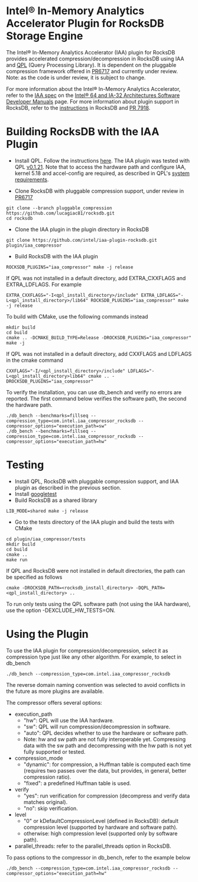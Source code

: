 # Intel&reg; In-Memory Analytics Accelerator Plugin for RocksDB Storage Engine
The Intel&reg; In-Memory Analytics Accelerator (IAA) plugin for RocksDB provides accelerated compression/decompression in RocksDB using IAA and [QPL](https://github.com/intel/qpl) (Query Processing Library). It is dependent on the pluggable compression framework offered in [PR6717](https://github.com/facebook/rocksdb/pull/6717) and currently under review. Note: as the code is under review, it is subject to change.

For more information about the Intel&reg; In-Memory Analytics Accelerator, refer to the [IAA spec](https://cdrdv2.intel.com/v1/dl/getContent/721858) on the [Intel&reg; 64 and IA-32 Architectures Software Developer Manuals](https://www.intel.com/content/www/us/en/developer/articles/technical/intel-sdm.html) page.
For more information about plugin support in RocksDB, refer to the [instructions](https://github.com/facebook/rocksdb/tree/main/plugin) in RocksDB and [PR 7918](https://github.com/facebook/rocksdb/pull/7918).


# Building RocksDB with the IAA Plugin

- Install QPL. Follow the instructions [here](https://github.com/intel/qpl). The IAA plugin was tested with QPL [v0.1.21](https://github.com/intel/qpl/releases/tag/v0.1.21). Note that to access the hardware path and configure IAA, kernel 5.18 and accel-config are required, as described in QPL's [system requirements](https://intel.github.io/qpl/documentation/introduction_docs/system_requirements.html).
    
- Clone RocksDB with pluggable compression support, under review in [PR6717](https://github.com/facebook/rocksdb/pull/6717)

```
git clone --branch pluggable_compression https://github.com/lucagiac81/rocksdb.git
cd rocksdb
```

- Clone the IAA plugin in the plugin directory in RocksDB

```
git clone https://github.com/intel/iaa-plugin-rocksdb.git plugin/iaa_compressor
```

- Build RocksDB with the IAA plugin

```
ROCKSDB_PLUGINS="iaa_compressor" make -j release
```

If QPL was not installed in a default directory, add EXTRA_CXXFLAGS and EXTRA_LDFLAGS. For example

```
EXTRA_CXXFLAGS="-I<qpl_install_directory>/include" EXTRA_LDFLAGS="-L<qpl_install_directory>/lib64" ROCKSDB_PLUGINS="iaa_compressor" make -j release
```

To build with CMake, use the following commands instead

```
mkdir build
cd build
cmake .. -DCMAKE_BUILD_TYPE=Release -DROCKSDB_PLUGINS="iaa_compressor"
make -j
```

If QPL was not installed in a default directory, add CXXFLAGS and LDFLAGS in the cmake command

```
CXXFLAGS="-I/<qpl_install_directory>/include" LDFLAGS="-L<qpl_install_directory>lib64" cmake .. -DROCKSDB_PLUGINS="iaa_compressor"
```

To verify the installation, you can use db_bench and verify no errors are reported. The first command below verifies the software path, the second the hardware path.

```
./db_bench --benchmarks=fillseq --compression_type=com.intel.iaa_compressor_rocksdb --compressor_options="execution_path=sw"
./db_bench --benchmarks=fillseq --compression_type=com.intel.iaa_compressor_rocksdb --compressor_options="execution_path=hw"
```

# Testing

- Install QPL, RocksDB with pluggable compression support, and IAA plugin as described in the previous section.
- Install [googletest](https://github.com/google/googletest)
- Build RocksDB as a shared library

```
LIB_MODE=shared make -j release
```

- Go to the tests directory of the IAA plugin and build the tests with CMake

```
cd plugin/iaa_compressor/tests
mkdir build
cd build
cmake ..
make run
```

If QPL and RocksDB were not installed in default directories, the path can be specified as follows

```
cmake -DROCKSDB_PATH=<rocksdb_install_directory> -DQPL_PATH=<qpl_install_directory> ..
```

To run only tests using the QPL software path (not using the IAA hardware), use the option -DEXCLUDE_HW_TESTS=ON.

# Using the Plugin

To use the IAA plugin for compression/decompression, select it as compression type just like any other algorithm. For example, to select in db_bench

```
./db_bench --compression_type=com.intel.iaa_compressor_rocksdb
```

The reverse domain naming convention was selected to avoid conflicts in the future as more plugins are available.

The compressor offers several options:
- execution_path
  - "hw": QPL will use the IAA hardware.
  - "sw": QPL will run compression/decompression in software.
  - "auto": QPL decides whether to use the hardware or software path.
  - Note: hw and sw path are not fully interoperable yet. Compressing data with the sw path and decompressing with the hw path is not yet fully supported or tested.
- compression_mode
  - "dynamic": for compression, a Huffman table is computed each time (requires two passes over the data, but provides, in general, better compression ratio).
  - "fixed": a predefined Huffman table is used.
- verify
  - "yes": run verification for compression (decompress and verify data matches original).
  - "no": skip verification.
- level
  - "0" or kDefaultCompressionLevel (defined in RocksDB): default compression level (supported by hardware and software path).
  - otherwise: high compression level (supported only by software path).
- parallel_threads: refer to the parallel_threads option in RocksDB.

To pass options to the compressor in db_bench, refer to the example below

```
./db_bench --compression_type=com.intel.iaa_compressor_rocksdb --compressor_options="execution_path=hw"
```